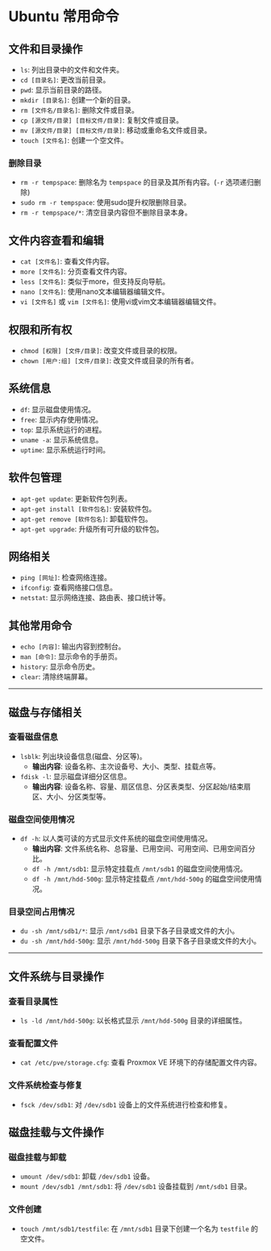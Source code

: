 # Ubuntu 常用命令

## 文件和目录操作
- `ls`: 列出目录中的文件和文件夹。
- `cd [目录名]`: 更改当前目录。
- `pwd`: 显示当前目录的路径。
- `mkdir [目录名]`: 创建一个新的目录。
- `rm [文件名/目录名]`: 删除文件或目录。
- `cp [源文件/目录] [目标文件/目录]`: 复制文件或目录。
- `mv [源文件/目录] [目标文件/目录]`: 移动或重命名文件或目录。
- `touch [文件名]`: 创建一个空文件。

### 删除目录
- `rm -r tempspace`: 删除名为 `tempspace` 的目录及其所有内容。(`-r` 选项递归删除)
- `sudo rm -r tempspace`: 使用sudo提升权限删除目录。
- `rm -r tempspace/*`: 清空目录内容但不删除目录本身。

## 文件内容查看和编辑
- `cat [文件名]`: 查看文件内容。
- `more [文件名]`: 分页查看文件内容。
- `less [文件名]`: 类似于more，但支持反向导航。
- `nano [文件名]`: 使用nano文本编辑器编辑文件。
- `vi [文件名]` 或 `vim [文件名]`: 使用vi或vim文本编辑器编辑文件。

## 权限和所有权
- `chmod [权限] [文件/目录]`: 改变文件或目录的权限。
- `chown [用户:组] [文件/目录]`: 改变文件或目录的所有者。

## 系统信息
- `df`: 显示磁盘使用情况。
- `free`: 显示内存使用情况。
- `top`: 显示系统运行的进程。
- `uname -a`: 显示系统信息。
- `uptime`: 显示系统运行时间。

## 软件包管理
- `apt-get update`: 更新软件包列表。
- `apt-get install [软件包名]`: 安装软件包。
- `apt-get remove [软件包名]`: 卸载软件包。
- `apt-get upgrade`: 升级所有可升级的软件包。

## 网络相关
- `ping [网址]`: 检查网络连接。
- `ifconfig`: 查看网络接口信息。
- `netstat`: 显示网络连接、路由表、接口统计等。

## 其他常用命令
- `echo [内容]`: 输出内容到控制台。
- `man [命令]`: 显示命令的手册页。
- `history`: 显示命令历史。
- `clear`: 清除终端屏幕。

---
## 磁盘与存储相关

### 查看磁盘信息
- `lsblk`: 列出块设备信息(磁盘、分区等)。
  - **输出内容**: 设备名称、主次设备号、大小、类型、挂载点等。
- `fdisk -l`: 显示磁盘详细分区信息。
  - **输出内容**: 设备名称、容量、扇区信息、分区表类型、分区起始/结束扇区、大小、分区类型等。

### 磁盘空间使用情况
- `df -h`: 以人类可读的方式显示文件系统的磁盘空间使用情况。
    - **输出内容**: 文件系统名称、总容量、已用空间、可用空间、已用空间百分比。
    - `df -h /mnt/sdb1`: 显示特定挂载点 `/mnt/sdb1` 的磁盘空间使用情况。
    - `df -h /mnt/hdd-500g`: 显示特定挂载点 `/mnt/hdd-500g` 的磁盘空间使用情况。
### 目录空间占用情况
- `du -sh /mnt/sdb1/*`:  显示 `/mnt/sdb1` 目录下各子目录或文件的大小。
- `du -sh /mnt/hdd-500g`: 显示 `/mnt/hdd-500g` 目录下各子目录或文件的大小。

---
## 文件系统与目录操作

### 查看目录属性
- `ls -ld /mnt/hdd-500g`:  以长格式显示 `/mnt/hdd-500g` 目录的详细属性。

### 查看配置文件
- `cat /etc/pve/storage.cfg`: 查看 Proxmox VE 环境下的存储配置文件内容。

### 文件系统检查与修复
- `fsck /dev/sdb1`: 对 `/dev/sdb1` 设备上的文件系统进行检查和修复。


## 磁盘挂载与文件操作
### 磁盘挂载与卸载
- `umount /dev/sdb1`: 卸载 `/dev/sdb1` 设备。
- `mount /dev/sdb1 /mnt/sdb1`: 将 `/dev/sdb1` 设备挂载到 `/mnt/sdb1` 目录。

### 文件创建
- `touch /mnt/sdb1/testfile`: 在 `/mnt/sdb1` 目录下创建一个名为 `testfile` 的空文件。
